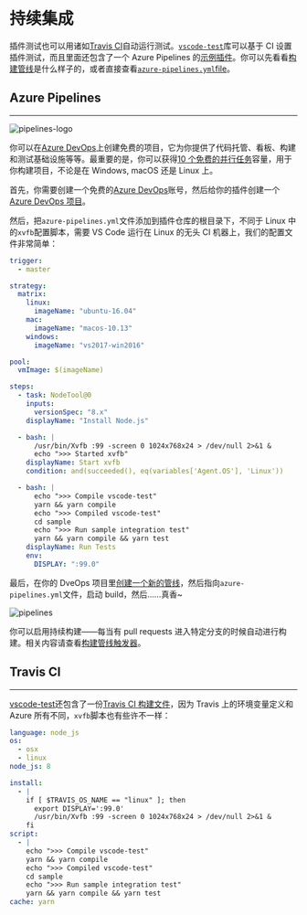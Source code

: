 # 持续集成

插件测试也可以用诸如[Travis CI](https://travis-ci.org/)自动运行测试。[`vscode-test`](https://github.com/Microsoft/vscode-test)库可以基于 CI 设置插件测试，而且里面还包含了一个 Azure Pipelines 的[示例插件](https://github.com/microsoft/vscode-test/tree/master/sample)。你可以先看看[构建管线](https://dev.azure.com/vscode/vscode-test/_build?definitionId=15)是什么样子的，或者直接查看[`azure-pipelines.yml`file](https://github.com/microsoft/vscode-test/blob/master/sample/azure-pipelines.yml)。

## Azure Pipelines

---

![pipelines-logo](https://media.githubusercontent.com/media/Microsoft/vscode-docs/master/api/working-with-extensions/images/continuous-integration/pipelines-logo.png)

你可以在[Azure DevOps](https://azure.microsoft.com/services/devops/)上创建免费的项目，它为你提供了代码托管、看板、构建和测试基础设施等等。最重要的是，你可以获得[10 个免费的并行任务](https://azure.microsoft.com/services/devops/pipelines/)容量，用于你构建项目，不论是在 Windows, macOS 还是 Linux 上。

首先，你需要创建一个免费的[Azure DevOps](https://azure.microsoft.com/services/devops/)账号，然后给你的插件创建一个[Azure DevOps 项目](https://azure.microsoft.com/en-us/features/devops-projects/)。

然后，把`azure-pipelines.yml`文件添加到插件仓库的根目录下，不同于 Linux 中的`xvfb`配置脚本，需要 VS Code 运行在 Linux 的无头 CI 机器上，我们的配置文件非常简单：

```yaml
trigger:
  - master

strategy:
  matrix:
    linux:
      imageName: "ubuntu-16.04"
    mac:
      imageName: "macos-10.13"
    windows:
      imageName: "vs2017-win2016"

pool:
  vmImage: $(imageName)

steps:
  - task: NodeTool@0
    inputs:
      versionSpec: "8.x"
    displayName: "Install Node.js"

  - bash: |
      /usr/bin/Xvfb :99 -screen 0 1024x768x24 > /dev/null 2>&1 &
      echo ">>> Started xvfb"
    displayName: Start xvfb
    condition: and(succeeded(), eq(variables['Agent.OS'], 'Linux'))

  - bash: |
      echo ">>> Compile vscode-test"
      yarn && yarn compile
      echo ">>> Compiled vscode-test"
      cd sample
      echo ">>> Run sample integration test"
      yarn && yarn compile && yarn test
    displayName: Run Tests
    env:
      DISPLAY: ":99.0"
```

最后，在你的 DveOps 项目里[创建一个新的管线](https://docs.microsoft.com/azure/devops/pipelines/get-started-yaml?view=vsts#get-your-first-build)，然后指向`azure-pipelines.yml`文件，启动 build，然后……真香~

![pipelines](https://media.githubusercontent.com/media/Microsoft/vscode-docs/master/api/working-with-extensions/images/continuous-integration/pipelines.png)

你可以启用持续构建——每当有 pull requests 进入特定分支的时候自动进行构建。相关内容请查看[构建管线触发器](https://docs.microsoft.com/azure/devops/pipelines/build/triggers)。

## Travis CI

---

[vscode-test](https://github.com/microsoft/vscode-test)还包含了一份[Travis CI 构建文件](https://github.com/microsoft/vscode-test/blob/master/.travis.yml)，因为 Travis 上的环境变量定义和 Azure 所有不同，`xvfb`脚本也有些许不一样：

```yaml
language: node_js
os:
  - osx
  - linux
node_js: 8

install:
  - |
    if [ $TRAVIS_OS_NAME == "linux" ]; then
      export DISPLAY=':99.0'
      /usr/bin/Xvfb :99 -screen 0 1024x768x24 > /dev/null 2>&1 &
    fi
script:
  - |
    echo ">>> Compile vscode-test"
    yarn && yarn compile
    echo ">>> Compiled vscode-test"
    cd sample
    echo ">>> Run sample integration test"
    yarn && yarn compile && yarn test
cache: yarn
```
